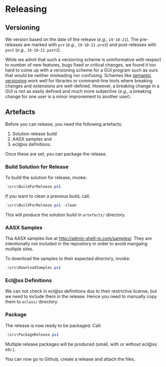 # Releasing

## Versioning

We version based on the date of the release (*e.g.*, `19-10-21`).
The pre-releases are marked with `pre` (*e.g.*, `19-10-21.pre3`) and 
post-releases with `post` (*e.g.*, `19-10-21.post2`). 

While we admit that such a versioning scheme is uninformative with respect to 
number of new features, bugs fixed or critical changes, we found it too hard to 
come up with a versioning scheme for a GUI program such as ours that would be 
neither misleading nor confusing. Schemes like [semantic versioning](
https://semver.org) work well for libraries or command-line tools where breaking
changes and extensions are well-defined. However, a breaking change in a GUI is
not as easily defined and much more subjective (*e.g.*, a breaking change for 
one user is a minor improvement to another user).

## Artefacts

Before you can release, you need the following artefacts:
1) Solution release build
2) AASX samples and
3) ecl@ss definitions.

Once these are set, you can package the release.

### Build Solution for Release

To build the solution for release, invoke:

```powershell
.\src\BuildForRelease.ps1
```

If you want to clean a previous build, call:

```powershell
.\src\BuildForRelease.ps1 -clean
```

This will produce the solution build in `artefacts/` directory.

### AASX Samples

Tha AASX samples live at http://admin-shell-io.com/samples/. They are 
intentionally not included in the repository in order to avoid mangaing multiple
sites.

To download the samples to their expected directory, invoke:

```powershell
.\src\DownloadSamples.ps1
```

### Ecl@ss Definitions

We can not check in ecl@ss definitions due to their restrictive license, but we
need to include them in the release. Hence you need to manually copy them to 
`eclass/` directory.

### Package

The release is now ready to be packaged. Call:

```powershell
.\src\PackageRelease.ps1
```

Multiple release packages will be produced (small, with or without ecl@ss 
*etc*.). 

You can now go to Github, create a release and attach the files.